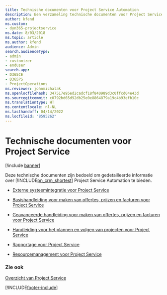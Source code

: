 ```yaml
---
title: Technische documenten voor Project Service Automation
description: Een verzameling technische documenten voor Project Service
author: kfend
ms.custom:
- dyn365-projectservice
ms.date: 8/03/2018
ms.topic: article
ms.author: kfend
audience: Admin
search.audienceType:
- admin
- customizer
- enduser
search.app:
- D365CE
- D365PS
- ProjectOperations
ms.reviewer: johnmichalak
ms.openlocfilehash: 347517e95ed2cadcf18f840989d3c0ffcd04e43d
ms.sourcegitcommit: c0792bd65d92db25e0e8864879a19c4b93efb10c
ms.translationtype: HT
ms.contentlocale: nl-NL
ms.lasthandoff: 04/14/2022
ms.locfileid: "8595262"
---
```

# <a name="white-papers-for-project-service"></a>Technische documenten voor Project Service

[!include [banner](../includes/psa-now-project-operations.md)]

Deze technische documenten zijn bedoeld om gedetailleerde informatie over [!INCLUDE[pn_crm_shortest](../includes/pn-crm-shortest.md)] Project Service Automation te bieden.

-   [Externe systeemintegratie voor Project Service](https://go.microsoft.com/fwlink/?LinkId=825445)

-   [Basishandleiding voor maken van offertes, prijzen en facturen voor Project Service](https://go.microsoft.com/fwlink/?LinkId=825241)

-   [Geavanceerde handleiding voor maken van offertes, prijzen en facturen voor Project Service](https://go.microsoft.com/fwlink/?LinkId=825242)

-   [Handleiding voor het plannen en volgen van projecten voor Project Service](https://go.microsoft.com/fwlink/?LinkId=825243)

-   [Rapportage voor Project Service](https://go.microsoft.com/fwlink/?LinkId=825446)

-   [Resourcemanagement voor Project Service](https://go.microsoft.com/fwlink/?LinkId=825244)

### <a name="see-also"></a>Zie ook
 [Overzicht van Project Service](../psa/overview.md)


[!INCLUDE[footer-include](../includes/footer-banner.md)]
